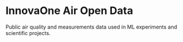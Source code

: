 # InnovaOne Air Open Data

Public air quality and measurements data used in ML experiments and scientific projects.
